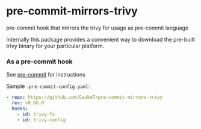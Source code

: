# pre-commit-mirrors-trivy

pre-commit hook that mirrors the trivy for usage as pre-commit language

Internally this package provides a convenient way to download the pre-built
trivy binary for your particular platform.

### As a pre-commit hook

See [pre-commit] for instructions

Sample `.pre-commit-config.yaml`:
```yaml
- repo: https://github.com/GaukeT/pre-commit-mirrors-trivy
  rev: v0.66.0
  hooks:
    - id: trivy-fs
    - id: trivy-config
```

[trivy]: https://trivy.dev/
[pre-commit]: https://pre-commit.com